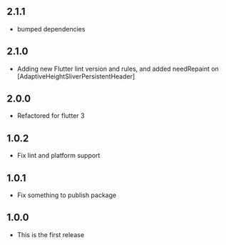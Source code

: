 ## 2.1.1

* bumped dependencies

## 2.1.0

* Adding new Flutter lint version and rules, and added needRepaint on [AdaptiveHeightSliverPersistentHeader]

## 2.0.0

* Refactored for flutter 3

## 1.0.2

* Fix lint and platform support

## 1.0.1

* Fix something to publish package

## 1.0.0

* This is the first release

